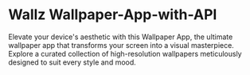 # Wallz Wallpaper-App-with-API
Elevate your device's aesthetic with this Wallpaper App, the ultimate wallpaper app that transforms your screen into a visual masterpiece. Explore a curated collection of high-resolution wallpapers meticulously designed to suit every style and mood.
